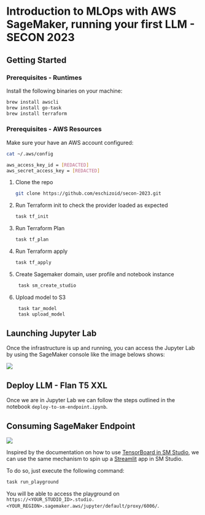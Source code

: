 # Introduction to MLOps with AWS SageMaker, running your first LLM - SECON 2023

## Getting Started

### Prerequisites - Runtimes

Install the following binaries on your machine:

```bash
brew install awscli
brew install go-task
brew install terraform
```

### Prerequisites - AWS Resources

Make sure your have an AWS account configured:

```bash
cat ~/.aws/config

aws_access_key_id = [REDACTED]
aws_secret_access_key = [REDACTED]
```

1. Clone the repo
    ```bash
    git clone https://github.com/eschizoid/secon-2023.git
    ```
2. Run Terraform init to check the provider loaded as expected
   ```bash
   task tf_init
   ```
3. Run Terraform Plan
   ```bash
   task tf_plan
   ```
4. Run Terraform apply
   ```bash
   task tf_apply
   ```
5. Create Sagemaker domain, user profile and notebook instance
   ```bash
    task sm_create_studio
    ```
6. Upload model to S3
   ```bash
    task tar_model
    task upload_model
    ```

## Launching Jupyter Lab

Once the infrastructure is up and running, you can access the Jupyter Lab by using the SageMaker console like the image
belows shows:

![](images/launch-jupyter-studio.png)

## Deploy LLM - Flan T5 XXL

Once we are in Jupyter Lab we can follow the steps outlined in the notebook `deploy-to-sm-endpoint.ipynb`.

## Consuming SageMaker Endpoint

![](images/flan-t5-xxl-playground.png)

Inspired by the documentation on how to
use [TensorBoard in SM Studio](https://docs.aws.amazon.com/sagemaker/latest/dg/studio-tensorboard.html), we can use the
same mechanism to spin up a [Streamlit](https://streamlit.io) app in SM Studio.

To do so, just execute the following command:

```bash
task run_playground
```

You will be able to access the playground
on `https://<YOUR_STUDIO_ID>.studio.<YOUR_REGION>.sagemaker.aws/jupyter/default/proxy/6006/`.
